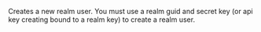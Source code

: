Creates a new realm user.  You must use a realm guid and secret key (or api key creating bound to a realm key) to create a realm user.
